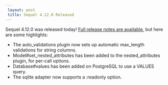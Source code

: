 ```yaml
---
 layout: post
 title: Sequel 4.12.0 Released
---
```


Sequel 4.12.0 was released today!  <a href="/rdoc/files/doc/release_notes/4_12_0_txt.html">Full release notes are available</a>, but here are some highlights:

* The auto_validations plugin now sets up automatic max_length validations for string columns.
* Model#set_nested_attributes has been added to the nested_attributes plugin, for per-call options.
* Database#values has been added on PostgreSQL to use a VALUES query.
* The sqlite adapter now supports a :readonly option.
